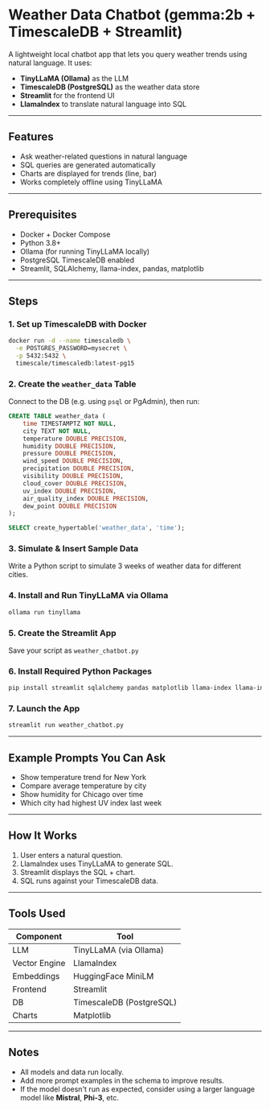 #  Weather Data Chatbot (gemma:2b + TimescaleDB + Streamlit)

A lightweight local chatbot app that lets you query weather trends using natural language. It uses:

- **TinyLLaMA (Ollama)** as the LLM
- **TimescaleDB (PostgreSQL)** as the weather data store
- **Streamlit** for the frontend UI
- **LlamaIndex** to translate natural language into SQL

---

## Features

- Ask weather-related questions in natural language
- SQL queries are generated automatically
- Charts are displayed for trends (line, bar)
- Works completely offline using TinyLLaMA

---

## Prerequisites

- Docker + Docker Compose
- Python 3.8+
- Ollama (for running TinyLLaMA locally)
- PostgreSQL TimescaleDB enabled
- Streamlit, SQLAlchemy, llama-index, pandas, matplotlib

---

## Steps

### 1. Set up TimescaleDB with Docker

```bash
docker run -d --name timescaledb \
  -e POSTGRES_PASSWORD=mysecret \
  -p 5432:5432 \
  timescale/timescaledb:latest-pg15
```

### 2. Create the `weather_data` Table

Connect to the DB (e.g. using `psql` or PgAdmin), then run:

```sql
CREATE TABLE weather_data (
    time TIMESTAMPTZ NOT NULL,
    city TEXT NOT NULL,
    temperature DOUBLE PRECISION,
    humidity DOUBLE PRECISION,
    pressure DOUBLE PRECISION,
    wind_speed DOUBLE PRECISION,
    precipitation DOUBLE PRECISION,
    visibility DOUBLE PRECISION,
    cloud_cover DOUBLE PRECISION,
    uv_index DOUBLE PRECISION,
    air_quality_index DOUBLE PRECISION,
    dew_point DOUBLE PRECISION
);

SELECT create_hypertable('weather_data', 'time');
```

### 3. Simulate & Insert Sample Data

Write a Python script to simulate 3 weeks of weather data for different cities.

### 4. Install and Run TinyLLaMA via Ollama

```bash
ollama run tinyllama
```

### 5. Create the Streamlit App

Save your script as `weather_chatbot.py`

### 6. Install Required Python Packages

```bash
pip install streamlit sqlalchemy pandas matplotlib llama-index llama-index-llms-ollama llama-index-embeddings-huggingface
```

### 7. Launch the App

```bash
streamlit run weather_chatbot.py
```

---

## Example Prompts You Can Ask

- Show temperature trend for New York
- Compare average temperature by city
- Show humidity for Chicago over time
- Which city had highest UV index last week

---

## How It Works

1. User enters a natural question.
2. LlamaIndex uses TinyLLaMA to generate SQL.
3. Streamlit displays the SQL + chart.
4. SQL runs against your TimescaleDB data.

---

## Tools Used

| Component      | Tool                      |
|----------------|---------------------------|
| LLM            | TinyLLaMA (via Ollama)    |
| Vector Engine  | LlamaIndex                |
| Embeddings     | HuggingFace MiniLM        |
| Frontend       | Streamlit                 |
| DB             | TimescaleDB (PostgreSQL)  |
| Charts         | Matplotlib                |

---

## Notes

- All models and data run locally.
- Add more prompt examples in the schema to improve results.
- If the model doesn't run as expected, consider using a larger language model like **Mistral**, **Phi-3**, etc.
